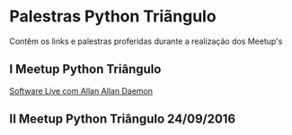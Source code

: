 # Palestras Python Triãngulo
Contêm os links e palestras proferidas durante a realização dos Meetup's



## I Meetup Python Triângulo

[Software Live com Allan Allan Daemon](http://slides.com/allandaemon/freesoftware#/)



## II Meetup Python Triângulo 24/09/2016

